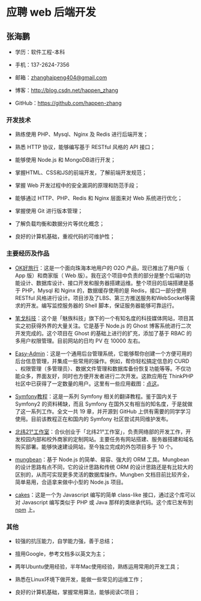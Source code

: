 # 应聘 web 后端开发

## 张海鹏

* 学历：软件工程-本科

* 手机：137-2624-7356

* 邮箱：zhanghaipeng404@gmail.com

* 博客：http://blog.csdn.net/happen_zhang

* GitHub：https://github.com/happen-zhang

### 开发技术

* 熟练使用 PHP、Mysql、Nginx 及 Redis 进行后端开发；

* 熟悉 HTTP 协议，能够编写基于 RESTful 风格的 API 接口；

* 能够使用 Node.js 和 MongoDB进行开发；

* 掌握HTML、CSS和JS的前端开发，了解前端开发规范；

* 掌握 Web 开发过程中的安全漏洞的原理和防范手段；

* 能够通过 HTTP、PHP、Redis 和 Nginx 层面来对 Web 系统进行优化；

* 掌握使用 Git 进行版本管理；

* 了解负载均衡和数据分片等优化概念；

* 良好的计算机基础，重视代码的可维护性；

### 主要经历及作品

* [OK好旅行](http://m.okhaolvxing.com/)：这是一个面向珠海本地用户的 O2O 产品，现已推出了用户版（ App 版）和商家版（ Web 版）。我在这个项目中负责的部分是整个后端的功能设计、数据库设计、接口开发和服务器搭建运维。整个项目的后端搭建是基于 PHP，Mysql 和 Nginx 的，数据缓存使用的是 Redis，接口一部分使用 RESTful 风格进行设计。项目涉及了LBS、第三方推送服务和WebSocket等需求的开发。编写监控服务器的 Shell 脚本，保证服务器能够可靠运行。

* [笔戈科技](http://bigertech.com/)：这个是「魅族科技」旗下的一个有知名度的科技媒体网站，项目其实之初获得外界的大量关注。它是基于 Node.js 的 Ghost 博客系统进行二次开发完成的。这个项目在 Ghost 的基础上进行的扩充，添加了基于 RBAC 的多用户权限管理。目前网站的日均 PV 在 10000 左右。

* [Easy-Admin](https://github.com/happen-zhang/easy-admin)：这是一个通用后台管理系统，它能够帮你创建一个方便可用的后台信息管理，并集成一些常用的操作。例如，帮你轻松搞定信息的 CURD 、权限管理（多管理员）、数据文件管理和数据库备份恢复功能等等。不仅功能众多，界面友好，同时也方便开发者进行二次开发。这款应用在 ThinkPHP 社区中已获得了一定数量的用户。这里有一些应用截图：[点这](http://happen-zhang.github.io/2014/05/15/easy-admin-intro/)。

* [Symfony教程](https://github.com/happen-zhang/symfony2-jobeet-tutorial)：这是一系列 Symfony 相关的翻译教程。鉴于国内关于 Symfony2 的资料稀缺，而且 Symfony 在国外又有相当的知名度，于是就做了这一系列工作。全文一共 19 章，并开源到 GitHub 上供有需要的同学学习使用。目前该教程正在和国内的 Symfony 社区尝试共同维护发布。

* [北纬21°工作室](http://www.weibo.com/n21studio)：合伙创业于「北纬21°工作室」，负责网络部的开发工作，开发校园内部和校外商家的定制网站。主要任务有网站搭建、服务器搭建和域名购买部署。能够快速建设网站，至今独立完成的外包项目多于 10 个。

* [mungbean](https://github.com/happen-zhang/mungbean)：基于  Node.js 的简单、易容、强大的 ORM 工具。Mungbean 的设计思路有点不同，它的设计思路和传统 ORM 的设计思路还是有比较大的区别的，从而可实现更多灵活的数据库操作。Mungben 文档目前比较齐全，简单易用，合适拿来做中小型的 Node.js 项目。

* [cakes](https://github.com/happen-zhang/cakes)：这是一个为  Javascript 编写的简单 class-like 接口，通过这个库可以对 Javascript 编写类似于 PHP 或 Java 那样的类继承代码。这个库已发布到 [npm](https://www.npmjs.com/package/cakes) 上。

### 其他

* 较强的抗压能力，自学能力强，善于总结；

* 擅用Google，参考文档多以英文为主；

* 两年Ubuntu使用经验，半年Mac使用经验，熟练运用常用的开发工具；

* 熟悉在Linux环境下做开发，能做一些常见的运维工作；

* 良好的计算机基础，掌握常用算法，能够阅读C项目；
